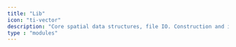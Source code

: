 ```yaml
---
title: "Lib"
icon: "ti-vector"
description: "Core spatial data structures, file IO. Construction and interactive editing of spatial weights matrices & graphs. Alpha shapes, spatial indices, and spatial-topological relationships"
type : "modules"
---
```


